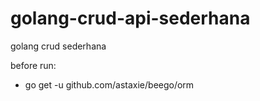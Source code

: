# golang-crud-api-sederhana
golang crud sederhana

before run:
- go get -u github.com/astaxie/beego/orm

